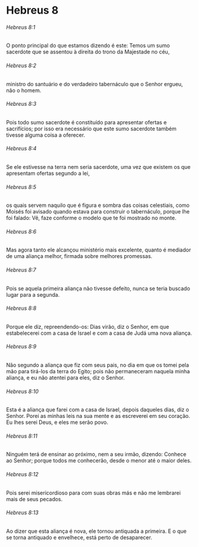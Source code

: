# Hebreus 8

###### Hebreus 8:1

O ponto principal do que estamos dizendo é este: Temos um sumo sacerdote que se assentou à direita do trono da Majestade no céu,

###### Hebreus 8:2

ministro do santuário e do verdadeiro tabernáculo que o Senhor ergueu, não o homem.

###### Hebreus 8:3

Pois todo sumo sacerdote é constituído para apresentar ofertas e sacrifícios; por isso era necessário que este sumo sacerdote também tivesse alguma coisa a oferecer.

###### Hebreus 8:4

Se ele estivesse na terra nem seria sacerdote, uma vez que existem os que apresentam ofertas segundo a lei,

###### Hebreus 8:5

os quais servem naquilo que é figura e sombra das coisas celestiais, como Moisés foi avisado quando estava para construir o tabernáculo, porque lhe foi falado: Vê, faze conforme o modelo que te foi mostrado no monte.

###### Hebreus 8:6

Mas agora tanto ele alcançou ministério mais excelente, quanto é mediador de uma aliança melhor, firmada sobre melhores promessas.

###### Hebreus 8:7

Pois se aquela primeira aliança não tivesse defeito, nunca se teria buscado lugar para a segunda.

###### Hebreus 8:8

Porque ele diz, repreendendo-os: Dias virão, diz o Senhor, em que estabelecerei com a casa de Israel e com a casa de Judá uma nova aliança.

###### Hebreus 8:9

Não segundo a aliança que fiz com seus pais, no dia em que os tomei pela mão para tirá-los da terra do Egito; pois não permaneceram naquela minha aliança, e eu não atentei para eles, diz o Senhor.

###### Hebreus 8:10

Esta é a aliança que farei com a casa de Israel, depois daqueles dias, diz o Senhor. Porei as minhas leis na sua mente e as escreverei em seu coração. Eu lhes serei Deus, e eles me serão povo.

###### Hebreus 8:11

Ninguém terá de ensinar ao próximo, nem a seu irmão, dizendo: Conhece ao Senhor; porque todos me conhecerão, desde o menor até o maior deles.

###### Hebreus 8:12

Pois serei misericordioso para com suas obras más e não me lembrarei mais de seus pecados.

###### Hebreus 8:13

Ao dizer que esta aliança é nova, ele tornou antiquada a primeira. E o que se torna antiquado e envelhece, está perto de desaparecer.

